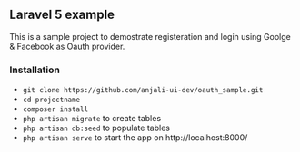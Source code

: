 ## Laravel 5 example ##

This is a sample project to demostrate registeration and login using Goolge & Facebook as Oauth provider.

### Installation ###

* `git clone https://github.com/anjali-ui-dev/oauth_sample.git`
* `cd projectname`
* `composer install`
* `php artisan migrate` to create tables
* `php artisan db:seed` to populate tables
* `php artisan serve` to start the app on http://localhost:8000/
